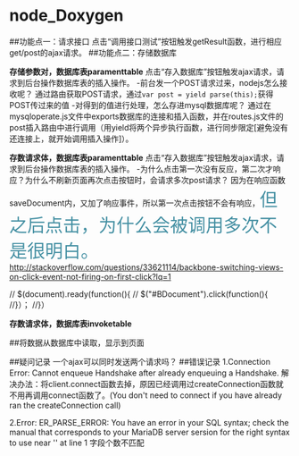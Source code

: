# node_Doxygen
##功能点一：请求接口
点击“调用接口测试”按钮触发getResult函数，进行相应get/post的ajax请求。
##功能点二：存储数据库

**存储参数对，数据库表paramenttable**
点击“存入数据库”按钮触发ajax请求，请求到后台操作数据库表的插入操作。
 -前台发一个POST请求过来，nodejs怎么接收呢？
 	通过路由获取POST请求，通过`var post = yield parse(this);`获得POST传过来的值
 -对得到的值进行处理，怎么存进mysql数据库呢？
	通过在mysqloperate.js文件中exports数据库的连接和插入函数，并在routes.js文件的post插入路由中进行调用（用yield将两个异步执行函数，进行同步限定[避免没有还连接上，就开始调用插入操作]）。

**存数请求体，数据库表paramenttable**
点击“存入数据库”按钮触发ajax请求，请求到后台操作数据库表的插入操作。
 -为什么点击第一次没有反应，第二次才响应？为什么不刷新页面再次点击按钮时，会请求多次post请求？
	因为在响应函数saveDocument内，又加了响应事件，所以第一次点击按钮不会有响应，<font color="#4590a3" size = "6px">但之后点击，为什么会被调用多次不是很明白。</font>http://stackoverflow.com/questions/33621114/backbone-switching-views-on-click-event-not-firing-on-first-click?lq=1

  // $(document).ready(function(){
  //   $("#BDocument").click(function(){
  //}）；
  //}）

  **存数请求体，数据库表invoketable**

##将数据从数据库中读取，显示到页面



##疑问记录
一个ajax可以同时发送两个请求吗？
##错误记录
1.Connection Error: Cannot enqueue Handshake after already enqueuing a Handshake.
	解决办法：将client.connect函数去掉，原因已经调用过createConnection函数就不用再调用connect函数了。(You don't need to connect if you have already ran the createConnection call)

2.Error: ER_PARSE_ERROR: You have an error in your SQL syntax; check the manual that corresponds to your MariaDB server sersion for the right syntax to use near '' at line 1
	字段个数不匹配
